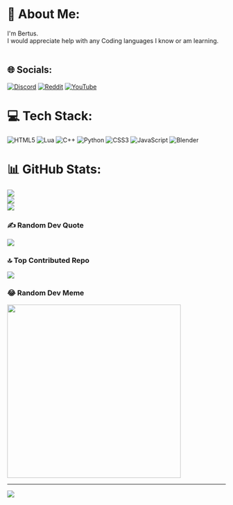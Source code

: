 # 💫 About Me:
I'm Bertus.<br>I would appreciate help with any Coding languages I know or am learning.<br><br>


## 🌐 Socials:
[![Discord](https://img.shields.io/badge/Discord-%237289DA.svg?logo=discord&logoColor=white)](https://discord.gg/https://discord.gg/rQ3jDrMwfU) [![Reddit](https://img.shields.io/badge/Reddit-%23FF4500.svg?logo=Reddit&logoColor=white)](https://reddit.com/user/TandaiAnxle) [![YouTube](https://img.shields.io/badge/YouTube-%23FF0000.svg?logo=YouTube&logoColor=white)](https://youtube.com/@TandaiAnxle) 

# 💻 Tech Stack:
![HTML5](https://img.shields.io/badge/html5-%23E34F26.svg?style=for-the-badge&logo=html5&logoColor=white) ![Lua](https://img.shields.io/badge/lua-%232C2D72.svg?style=for-the-badge&logo=lua&logoColor=white) ![C++](https://img.shields.io/badge/c++-%2300599C.svg?style=for-the-badge&logo=c%2B%2B&logoColor=white) ![Python](https://img.shields.io/badge/python-3670A0?style=for-the-badge&logo=python&logoColor=ffdd54) ![CSS3](https://img.shields.io/badge/css3-%231572B6.svg?style=for-the-badge&logo=css3&logoColor=white) ![JavaScript](https://img.shields.io/badge/javascript-%23323330.svg?style=for-the-badge&logo=javascript&logoColor=%23F7DF1E) ![Blender](https://img.shields.io/badge/blender-%23F5792A.svg?style=for-the-badge&logo=blender&logoColor=white) 
# 📊 GitHub Stats:
![](https://github-readme-stats.vercel.app/api?username=TandaiAnxle&theme=dark&hide_border=false&include_all_commits=false&count_private=false)<br/>
![](https://github-readme-streak-stats.herokuapp.com/?user=TandaiAnxle&theme=dark&hide_border=false)<br/>
![](https://github-readme-stats.vercel.app/api/top-langs/?username=TandaiAnxle&theme=dark&hide_border=false&include_all_commits=false&count_private=false&layout=compact)

### ✍️ Random Dev Quote
![](https://quotes-github-readme.vercel.app/api?type=horizontal&theme=dark)

### 🔝 Top Contributed Repo
![](https://github-contributor-stats.vercel.app/api?username=TandaiAnxle&limit=5&theme=dark&combine_all_yearly_contributions=true)

### 😂 Random Dev Meme
<img src='https://randommeme-five.vercel.app/' style="height: 400px;"/>

---
[![](https://visitcount.itsvg.in/api?id=TandaiAnxle&icon=2&color=12)](https://visitcount.itsvg.in)

<!-- Proudly created with GPRM ( https://gprm.itsvg.in ) -->
